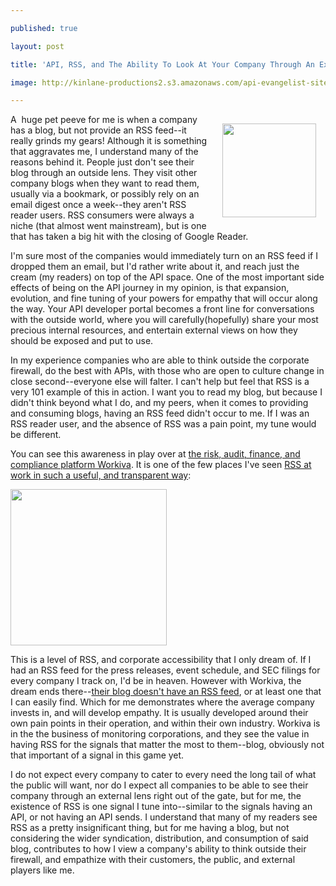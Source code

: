 ---
published: true
layout: post
title: 'API, RSS, and The Ability To Look At Your Company Through An External Lens'
image: http://kinlane-productions2.s3.amazonaws.com/api-evangelist-site/blog/workiva-rss.png
---

<p><img style="padding: 15px;" src="https://s3.amazonaws.com/kinlane-productions2/bw-icons/bw-outside-in.png" alt="" width="150" align="right" />
<p>A &nbsp;huge pet peeve for me is when a company has a blog, but not provide an RSS feed--it really grinds my gears! Although it is something that aggravates me, I understand many of the reasons behind it. People just don't see their blog through an outside lens. They visit other company blogs when they want to read them, usually via a bookmark, or possibly rely on an email digest once a week--they aren't RSS reader users. RSS consumers were always a niche (that almost went mainstream), but is one that has taken a big hit with the closing of Google Reader.
<p>I'm sure most of the companies would immediately turn on an RSS feed if I dropped them an email, but I'd rather write about it, and reach just the cream (my readers) on top of the API space. One of the most important side effects of being on the API journey in my opinion, is that expansion, evolution, and fine tuning of your powers for empathy that will occur along the way. Your API developer portal becomes a front line for conversations with the outside world, where you will carefully(hopefully) share your most precious internal resources, and entertain external views on how they should be exposed and put to use.&nbsp;
<p>In my experience companies who are able to think outside the corporate firewall, do the best with APIs, with those who are open to culture change in close second--everyone else will falter. I can't help but feel that RSS is a very 101 example of this in action. I want you to read my blog, but because I didn't think beyond what I do, and my peers, when it comes to providing and consuming blogs, having an RSS feed didn't occur to me. If I was an RSS reader user, and the absence of RSS was a pain point, my tune would be different.
<p>You can see this awareness in play over at <a href="https://www.workiva.com/">the&nbsp;risk, audit, finance, and compliance platform Workiva</a>. It is one of the few places I've seen <a href="http://investor.workiva.com/investors/resources/default.aspx">RSS at work in such a useful, and transparent way</a>:
<p><img src="https://kinlane-productions2.s3.amazonaws.com/api-evangelist-site/blog/workiva-rss.png" alt="" width="250" />
<p>This is a level of RSS, and corporate accessibility that I only dream of. If I had an RSS feed for the press releases, event schedule, and SEC filings for every company I track on, I'd be in heaven. However with Workiva, the dream ends there--<a href="https://www.workiva.com/blog">their blog doesn't have an RSS feed</a>, or at least one that I can easily find.&nbsp;Which for me demonstrates where the average company invests in, and will develop empathy. It is usually developed around their own pain points in their operation, and within their own industry. Workiva is in the the business of monitoring corporations, and they see the value in having RSS for the signals that matter the most to them--blog, obviously not that important of a signal in this game yet.
<p>I do not expect every company to cater to every need the long tail of what the public will want, nor do I expect all companies to be able to see their company through an external lens right out of the gate, but for me, the existence of RSS is one signal I tune into--similar to the signals having an API, or not having an API sends. I understand that many of my readers see RSS as a pretty insignificant thing, but for me having a blog, but not considering the wider syndication, distribution, and consumption of said blog, contributes to how I view a company's ability to think outside their firewall, and empathize with their customers, the public, and external players like me.

